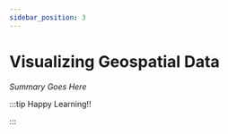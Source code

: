 ```yaml
---
sidebar_position: 3
---
```


# Visualizing Geospatial Data

_Summary Goes Here_

:::tip Happy Learning!!

<QuestButton text="Go To Quest" />

:::


